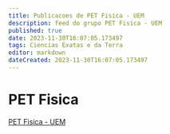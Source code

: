 ```yaml
---
title: Publicacoes de PET Fisica - UEM
description: feed do grupo PET Fisica - UEM
published: true
date: 2023-11-30T16:07:05.173497
tags: Ciencias Exatas e da Terra
editor: markdown
dateCreated: 2023-11-30T16:07:05.173497
---
```


# PET Fisica
[PET Fisica - UEM](/grupo/99PETFisicaUEM.md)